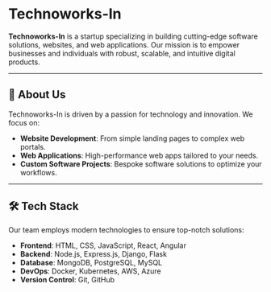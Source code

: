 # Technoworks-In  

**Technoworks-In** is a startup specializing in building cutting-edge software solutions, websites, and web applications. Our mission is to empower businesses and individuals with robust, scalable, and intuitive digital products.  

---

## 🚀 About Us  

Technoworks-In is driven by a passion for technology and innovation. We focus on:  
- **Website Development**: From simple landing pages to complex web portals.  
- **Web Applications**: High-performance web apps tailored to your needs.  
- **Custom Software Projects**: Bespoke software solutions to optimize your workflows.  

---

## 🛠️ Tech Stack  

Our team employs modern technologies to ensure top-notch solutions:  
- **Frontend**: HTML, CSS, JavaScript, React, Angular  
- **Backend**: Node.js, Express.js, Django, Flask  
- **Database**: MongoDB, PostgreSQL, MySQL  
- **DevOps**: Docker, Kubernetes, AWS, Azure  
- **Version Control**: Git, GitHub   
